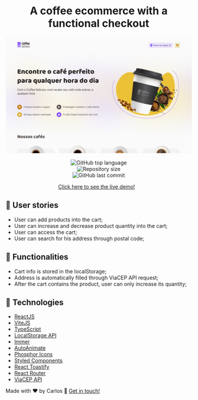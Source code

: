 <h1 align="center">
    A coffee ecommerce with a functional checkout
</h1>

<img alt="screencapture" src="screen-capture.webp">

<p align="center">
  <img alt="GitHub top language" src="https://img.shields.io/github/languages/top/kdumagalhaes/coffee-delivery-ecommerce">
  <br />
  <img alt="Repository size" src="https://img.shields.io/github/repo-size/kdumagalhaes/coffee-delivery-ecommerce">
  <br />
    <img alt="GitHub last commit" src="https://img.shields.io/github/last-commit/kdumagalhaes/coffee-delivery-ecommerce">
</p>

<p align="center">
    <a href="https://coffee-delivery-ecommerce.vercel.app/" target="_blank">Click here to see the live demo!</a>&nbsp;&nbsp;&nbsp;
</p>

## :rocket: User stories
- User can add products into the cart;
- User can increase and decrease product quantity into the cart;
- User can access the cart;
- User can search for his address through postal code;

## :rocket: Functionalities
- Cart info is stored in the localStorage;
- Address is automatically filled through ViaCEP API request;
- After the cart contains the product, user can only increase its quantity;

## :rocket: Technologies

- [ReactJS](https://reactjs.org/)
- [ViteJS](https://vitejs.dev/)
- [TypeScript](https://www.typescriptlang.org/)
- [LocalStorage API](https://developer.mozilla.org/pt-BR/docs/Web/API/Window/localStorage)
- [Immer](https://immerjs.github.io/immer/)
- [AutoAnimate](https://auto-animate.formkit.com/)
- [Phosphor Icons](https://phosphoricons.com/)
- [Styled Components](https://styled-components.com/)
- [React Toastify](https://www.npmjs.com/package/react-toastify)
- [React Router](https://reactrouter.com/en/main)
- [ViaCEP API](https://viacep.com.br/)








Made with ♥ by Carlos :wave: [Get in touch!](https://www.linkedin.com/in/kdumagalhaes/)
